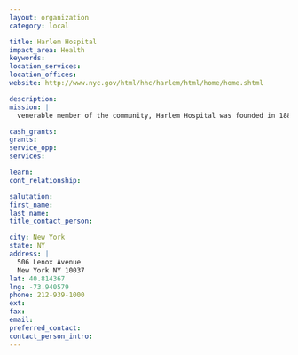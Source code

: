 ```yaml
---
layout: organization
category: local

title: Harlem Hospital
impact_area: Health
keywords: 
location_services: 
location_offices: 
website: http://www.nyc.gov/html/hhc/harlem/html/home/home.shtml

description: 
mission: |
  venerable member of the community, Harlem Hospital was founded in 1887. Today, at 400 beds, it is the largest health facility in Harlem capable of treating the most seriously ill. Harlem has one of the finest trauma teams in the nation, and the new Urgent Care Center has reduced waiting time in our busy, 911-designated, Level I Emergency Department. Special Asthma Treatment and Pediatric Emergency Units provide specialized critical care. Harlem also operates one of only a few Burn Units in New York City that includes a specialty in plastic and reconstructive surgery to reduce the scarring unique to the minority community.

cash_grants: 
grants: 
service_opp: 
services: 

learn: 
cont_relationship: 

salutation: 
first_name: 
last_name: 
title_contact_person: 

city: New York
state: NY
address: |
  506 Lenox Avenue    
  New York NY 10037
lat: 40.814367
lng: -73.940579
phone: 212-939-1000
ext: 
fax: 
email: 
preferred_contact: 
contact_person_intro: 
---
```

